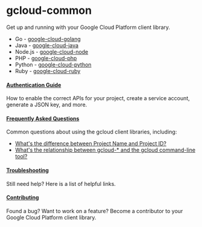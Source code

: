 # gcloud-common

Get up and running with your Google Cloud Platform client library.

  - Go - [google-cloud-golang](https://github.com/googlecloudplatform/google-cloud-golang)
  - Java - [google-cloud-java](https://github.com/googlecloudplatform/google-cloud-java)
  - Node.js - [google-cloud-node](https://github.com/googlecloudplatform/google-cloud-node)
  - PHP - [google-cloud-php](https://github.com/googlecloudplatform/google-cloud-php)
  - Python - [google-cloud-python](https://github.com/googlecloudplatform/google-cloud-python)
  - Ruby - [google-cloud-ruby](https://github.com/googlecloudplatform/google-cloud-ruby)

#### [Authentication Guide](authentication/readme.md)

How to enable the correct APIs for your project, create a service account, generate a JSON key, and more.

#### [Frequently Asked Questions](faq/readme.md)

Common questions about using the gcloud client libraries, including:

  - [What's the difference between Project Name and Project ID?](faq/readme.md#project-terms)
  - [What's the relationship between gcloud-* and the gcloud command-line tool?](faq/readme.md#gcloud-sdk)

#### [Troubleshooting](troubleshooting/readme.md)

Still need help? Here is a list of helpful links.

#### [Contributing](contributing/readme.md)

Found a bug? Want to work on a feature? Become a contributor to your Google Cloud Platform client library.
